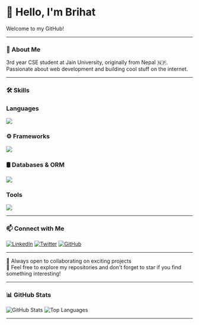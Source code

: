 # 🚀 Hello, I'm Brihat  
Welcome to my GitHub!

---

### 🌟 About Me  
3rd year CSE student at Jain University, originally from Nepal 🇳🇵.  
Passionate about web development and building cool stuff on the internet.

---

### 🛠️ Skills

<div align="">

  ###  Languages  
  <img src="https://skillicons.dev/icons?i=js,ts,python,java,rust&theme=dark" />

  ### ⚙ Frameworks  
  <img src="https://skillicons.dev/icons?i=react,nextjs,tailwind,nodejs,express&theme=dark" />

  ### 🛢 Databases & ORM  
  <img src="https://skillicons.dev/icons?i=mongodb,postgres,prisma,redis,supabase&theme=dark" />

  ###  Tools  
  <img src="https://skillicons.dev/icons?i=docker,firebase,postman,vercel&theme=dark" />

</div>



---

### 📫 Connect with Me



[![LinkedIn](https://img.shields.io/badge/-LinkedIn-0A66C2?style=flat&logo=linkedin&logoColor=white)](https://www.linkedin.com/in/brihatbir-thapa-8b00b7286/)
[![Twitter](https://img.shields.io/badge/-Twitter-1DA1F2?style=flat&logo=twitter&logoColor=white)](https://x.com/thapa_brihat)
[![GitHub](https://img.shields.io/badge/-GitHub-333?style=flat&logo=github)](https://github.com/brihat2590)

---


💌 Always open to collaborating on exciting projects <br>
🌟 Feel free to explore my repositories and don't forget to star if you find something interesting!

---

### 📊 GitHub Stats

![GitHub Stats](https://github-readme-stats.vercel.app/api?username=brihat2590&show_icons=true&theme=radical)
![Top Languages](https://github-readme-stats.vercel.app/api/top-langs/?username=brihat2590&layout=compact)

---



